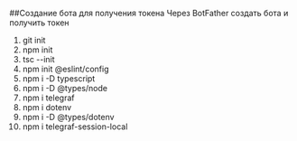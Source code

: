 

##Создание бота для получения токена
Через BotFather создать бота и получить токен

1. git init
2. npm init
3. tsc --init
4. npm init @eslint/config
5. npm i -D typescript
6. npm i -D @types/node
7. npm i telegraf
8. npm i dotenv
9. npm i -D @types/dotenv
10. npm i telegraf-session-local